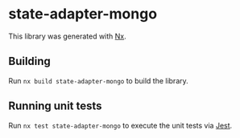 # state-adapter-mongo

This library was generated with [Nx](https://nx.dev).

## Building

Run `nx build state-adapter-mongo` to build the library.

## Running unit tests

Run `nx test state-adapter-mongo` to execute the unit tests via [Jest](https://jestjs.io).
